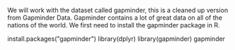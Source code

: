 We will work with the dataset called gapminder, this is a cleaned up version from Gapminder Data. Gapminder contains a lot of great data on all of the nations of the world. We first need to install the gapminder package in R.

install.packages("gapminder")
library(dplyr)
library(gapminder)
gapminder
